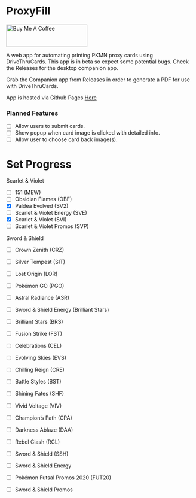 # ProxyFill
<a href="https://www.buymeacoffee.com/NathenxBrewer" target="_blank"><img src="https://cdn.buymeacoffee.com/buttons/v2/default-yellow.png" alt="Buy Me A Coffee" style="height: 60px !important;width: 217px !important;" ></a>

A web app for automating printing PKMN proxy cards using DriveThruCards.
This app is in beta so expect some potential bugs. Check the Releases for the desktop companion app. 

Grab the Companion app from Releases in order to generate a PDF for use with DriveThruCards.

App is hosted via Github Pages <a href="https://nathenxbrewer.github.io/ProxyFill/" target="_blank">Here</a>

### Planned Features

- [ ] Allow users to submit cards.
- [ ] Show popup when card image is clicked with detailed info.
- [ ] Allow user to choose card back image(s).

# Set Progress
Scarlet & Violet
- [ ] 151 (MEW)
- [ ] Obsidian Flames (OBF)
- [x] Paldea Evolved (SV2)
- [ ] Scarlet & Violet Energy (SVE)
- [x] Scarlet & Violet (SVI)
- [ ] Scarlet & Violet Promos (SVP)
      
Sword & Shield
- [ ] Crown Zenith (CRZ)
- [ ] Silver Tempest (SIT)
- [ ] Lost Origin (LOR)
- [ ] Pokémon GO (PGO)
- [ ] Astral Radiance (ASR)
- [ ] Sword & Shield Energy (Brilliant Stars)
- [ ] Brilliant Stars (BRS)
- [ ] Fusion Strike (FST)
- [ ] Celebrations (CEL)
- [ ] Evolving Skies (EVS)
- [ ] Chilling Reign (CRE)
- [ ] Battle Styles (BST)
- [ ] Shining Fates (SHF)
- [ ] Vivid Voltage (VIV)
- [ ] Champion’s Path (CPA)
- [ ] Darkness Ablaze (DAA)
- [ ] Rebel Clash (RCL)
- [ ] Sword & Shield (SSH)
- [ ] Sword & Shield Energy
- [ ] Pokémon Futsal Promos 2020 (FUT20)
- [ ] Sword & Shield Promos

